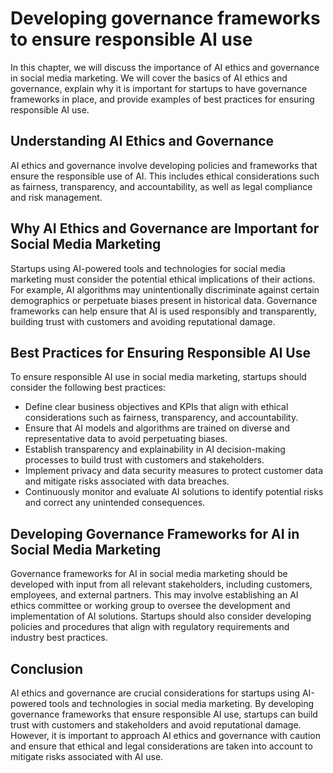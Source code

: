 Developing governance frameworks to ensure responsible AI use
=============================================================================================================================

In this chapter, we will discuss the importance of AI ethics and governance in social media marketing. We will cover the basics of AI ethics and governance, explain why it is important for startups to have governance frameworks in place, and provide examples of best practices for ensuring responsible AI use.

Understanding AI Ethics and Governance
--------------------------------------

AI ethics and governance involve developing policies and frameworks that ensure the responsible use of AI. This includes ethical considerations such as fairness, transparency, and accountability, as well as legal compliance and risk management.

Why AI Ethics and Governance are Important for Social Media Marketing
---------------------------------------------------------------------

Startups using AI-powered tools and technologies for social media marketing must consider the potential ethical implications of their actions. For example, AI algorithms may unintentionally discriminate against certain demographics or perpetuate biases present in historical data. Governance frameworks can help ensure that AI is used responsibly and transparently, building trust with customers and avoiding reputational damage.

Best Practices for Ensuring Responsible AI Use
----------------------------------------------

To ensure responsible AI use in social media marketing, startups should consider the following best practices:

* Define clear business objectives and KPIs that align with ethical considerations such as fairness, transparency, and accountability.
* Ensure that AI models and algorithms are trained on diverse and representative data to avoid perpetuating biases.
* Establish transparency and explainability in AI decision-making processes to build trust with customers and stakeholders.
* Implement privacy and data security measures to protect customer data and mitigate risks associated with data breaches.
* Continuously monitor and evaluate AI solutions to identify potential risks and correct any unintended consequences.

Developing Governance Frameworks for AI in Social Media Marketing
-----------------------------------------------------------------

Governance frameworks for AI in social media marketing should be developed with input from all relevant stakeholders, including customers, employees, and external partners. This may involve establishing an AI ethics committee or working group to oversee the development and implementation of AI solutions. Startups should also consider developing policies and procedures that align with regulatory requirements and industry best practices.

Conclusion
----------

AI ethics and governance are crucial considerations for startups using AI-powered tools and technologies in social media marketing. By developing governance frameworks that ensure responsible AI use, startups can build trust with customers and stakeholders and avoid reputational damage. However, it is important to approach AI ethics and governance with caution and ensure that ethical and legal considerations are taken into account to mitigate risks associated with AI use.
